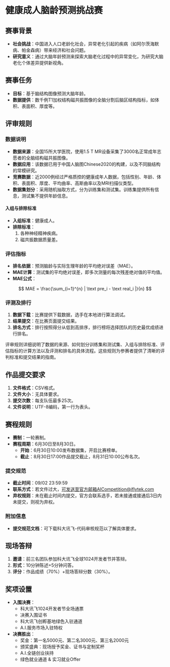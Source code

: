 

# 健康成人脑龄预测挑战赛

## 赛事背景
- **社会挑战**：中国进入人口老龄化社会，异常老化引起的疾病（如阿尔茨海默病、帕金森病）带来经济和社会问题。
- **研究意义**：通过大脑年龄预测来探索大脑老化过程中的异常变化，为研究大脑老化个体差异提供新视角。

## 赛事任务
- **目标**：基于脑结构图像预测大脑年龄。
- **数据提供**：数千例T1加权结构磁共振图像的全脑分割后脑区结构指标，如体积、表面积、厚度等。

## 评审规则
### 数据说明
- **数据来源**：全国15所大学医院，使用1.5 T MR设备采集了3000名正常成年志愿者的全脑结构磁共振图像。
- **数据应用**：该数据已用于中国人脑图Chinese2020的构建，以及不同脑结构的常模研究。
- **竞赛数据**：近2000例经过严格质控的健康成年人数据，包括性别、年龄、体积、表面积、厚度、平均曲率、高斯曲率以及MRI扫描仪类型。
- **数据集划分**：采用随机抽取方式，分为训练集和测试集。训练集提供所有信息，测试集不提供年龄信息。

#### 入组与排除标准
- **入组标准**：健康成人。
- **排除标准**：
  1. 各种神经精神疾病。
  2. 磁共振数据质量差。

### 评估指标
- **排名依据**：预测脑龄与实际生理年龄的平均绝对误差（MAE）。
- **MAE计算**：测试集的平均绝对误差，即多次测量的每次残差绝对值的平均值。
- **MAE公式**：

$$
MAE = \frac{\sum_{i=1}^{n} | \text pre_i - \text real_i |}{n}
$$

### 评测及排行
1. **数据下载**：比赛提供下载数据，选手在本地进行算法调试。
2. **结果提交**：在比赛页面提交结果。
3. **排名方式**：排行按照得分从低到高排序，排行榜将选择团队的历史最优成绩进行排名。

评审规则详细说明了数据的来源、如何划分训练集和测试集、入组与排除标准、评估指标的计算方法以及评测和排名的具体流程。这些规则为参赛者提供了清晰的评判标准和提交结果的指南。

## 作品提交要求
1. **文件格式**：CSV格式。
2. **文件大小**：无具体要求。
3. **提交次数**：每支队伍最多25次。
4. **文件说明**：UTF-8编码，第一行为表头。

## 赛程规则
- **赛制**：一轮赛制。
- **赛程周期**：6月30日至8月30日。
  - **开始**：6月30日10:00发布数据集，开启比赛榜单。
  - **截止**：8月30日17:00作品提交截止，8月31日10:00公布名次。

### 提交规范

- **截止时间**：09/02 23:59:59
- **联系方式**：若文件过大，可发送至官方邮箱AICompetition@iflytek.com
- **弃权规则**：未在截止时间内提交，官方会联系选手，若未接通或接通后3日内未提交，则视为弃权。

### 附加信息

- **提交规范文档**：可下载科大讯飞-代码审核规范以了解具体要求。

## 现场答辩
1. **邀请**：前三名团队参加科大讯飞全球1024开发者节并答辩。
2. **形式**：10分钟陈述+5分钟问答。
3. **评分**：作品成绩（70%）+现场答辩分数（30%）。

## 奖项设置
- **入围决赛**：
  - 科大讯飞1024开发者节全场通票
  - 决赛入围证书
  - 科大讯飞创孵基地绿色入驻通道
  - A.I.服务市场入驻特权
- **决赛胜出**：
  - 奖金：第一名5000元、第二名3000元、第三名2000元
  - 颁奖盛典：现场授予奖金、证书与定制奖杯
  - A.I.全链创业扶持
  - 绿色就业通道 & 实习就业Offer

